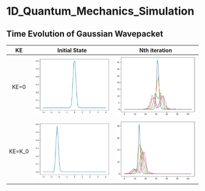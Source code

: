 # 1D_Quantum_Mechanics_Simulation
## Time Evolution of Gaussian Wavepacket 


| KE            |  Initial State |  Nth iteration |
:-------------------------:|:-------------------------:|:-------------------------:
KE=0 |  ![alt text](image.png) | ![alt text](image-1.png)
KE=K_0  |  ![alt text](image-2.png) | ![alt text](image-3.png)
